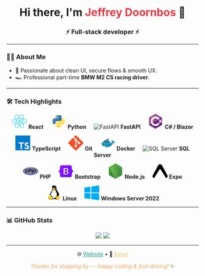 <!--
**JeffreyDoornbos/JeffreyDoornbos** is a ✨ portfolio README ✨
-->

<h1 align="center">Hi there, I'm <span style="color:#e63946">Jeffrey Doornbos</span> 👋</h1>
<h3 align="center">⚡ Full-stack developer ⚡</h3>

---

### 👨‍💻 About Me
- 🎨 Passionate about clean UI, secure flows & smooth UX.  
- 🏎️ Professional part-time **BMW M2 CS racing driver**.  

---

### 🛠 Tech Highlights

<p align="center">
  <img src="https://raw.githubusercontent.com/devicons/devicon/master/icons/react/react-original.svg" alt="React" width="40" height="40"/>  
  <b>React</b>
  &nbsp;&nbsp;&nbsp;
  <img src="https://raw.githubusercontent.com/devicons/devicon/master/icons/python/python-original.svg" alt="Python" width="40" height="40"/>  
  <b>Python</b>
  &nbsp;&nbsp;&nbsp;
  <img src="https://cdn.jsdelivr.net/gh/devicons/devicon/icons/fastapi/fastapi-original.svg" alt="FastAPI" width="40" height="40"/>  
  <b>FastAPI</b>
  &nbsp;&nbsp;&nbsp;
  <img src="https://raw.githubusercontent.com/devicons/devicon/master/icons/csharp/csharp-original.svg" alt="C#" width="40" height="40"/>  
  <b>C# / Blazor</b>
</p>

<p align="center">
  <img src="https://raw.githubusercontent.com/devicons/devicon/master/icons/typescript/typescript-original.svg" alt="TypeScript" width="40" height="40"/>  
  <b>TypeScript</b>
  &nbsp;&nbsp;&nbsp;
  <img src="https://raw.githubusercontent.com/devicons/devicon/master/icons/git/git-original.svg" alt="Git" width="40" height="40"/>  
  <b>Git</b>
  &nbsp;&nbsp;&nbsp;
  <img src="https://raw.githubusercontent.com/devicons/devicon/master/icons/docker/docker-original.svg" alt="Docker" width="40" height="40"/>  
  <b>Docker</b>
  &nbsp;&nbsp;&nbsp;
  <img src="https://www.svgrepo.com/show/303229/microsoft-sql-server-logo.svg" alt="SQL Server" width="40" height="40"/>  
  <b>SQL Server</b>
</p>

<p align="center">
  <img src="https://raw.githubusercontent.com/devicons/devicon/master/icons/php/php-original.svg" alt="PHP" width="40" height="40"/>  
  <b>PHP</b>
  &nbsp;&nbsp;&nbsp;
  <img src="https://raw.githubusercontent.com/devicons/devicon/master/icons/bootstrap/bootstrap-original.svg" alt="Bootstrap" width="40" height="40"/>  
  <b>Bootstrap</b>
  &nbsp;&nbsp;&nbsp;
  <img src="https://raw.githubusercontent.com/devicons/devicon/master/icons/nodejs/nodejs-original.svg" alt="Node.js" width="40" height="40"/>  
  <b>Node.js</b>
  &nbsp;&nbsp;&nbsp;
  <img src="https://raw.githubusercontent.com/devicons/devicon/master/icons/expo/expo-original.svg" alt="Expo" width="40" height="40"/>  
  <b>Expo</b>
</p>

<p align="center">
  <img src="https://raw.githubusercontent.com/devicons/devicon/master/icons/linux/linux-original.svg" alt="Linux" width="40" height="40"/>  
  <b>Linux</b>
  &nbsp;&nbsp;&nbsp;
  <img src="https://raw.githubusercontent.com/devicons/devicon/master/icons/windows8/windows8-original.svg" alt="Windows Server" width="40" height="40"/>  
  <b>Windows Server 2022</b>
</p>

---

### 📊 GitHub Stats
<p align="center">
  <img src="https://github-readme-stats.vercel.app/api?username=JeffreyDoornbos&show_icons=true&theme=tokyonight&hide_title=1" height="160"/>
  <img src="https://github-readme-stats.vercel.app/api/top-langs/?username=JeffreyDoornbos&layout=compact&theme=tokyonight" height="160"/>
</p>

---

<p align="center">
  🌐 <a href="https://cloudsolutions4you.com" style="color:#2a9d8f">Website</a> • 📧 <a href="mailto:info@cloudsolutions4you.com" style="color:#e9c46a">Email</a>
</p>

<p align="center">
  <em style="color:#f4a261">Thanks for stopping by — happy coding & fast driving!</em> ✨
</p>

